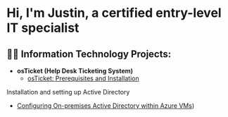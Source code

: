 <h1>Hi, I'm Justin, a certified entry-level IT specialist

<h2>👨‍💻 Information Technology Projects:</h2>

- <b>osTicket (Help Desk Ticketing System)</b>
  - [osTicket: Prerequisites and Installation](https://github.com/justingranger22/osticket-prereqs)
 
 Installation and setting up Active Directory
 - [Configuring On-premises Active Directory within Azure VMs](https://github.com/justingranger22/Active-Directory))
